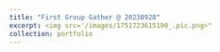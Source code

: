 ```yaml
---
title: "First Group Gather @ 20230928"
excerpt: <img src='/images/1751723615190_.pic.png>"
collection: portfolio
---
```

